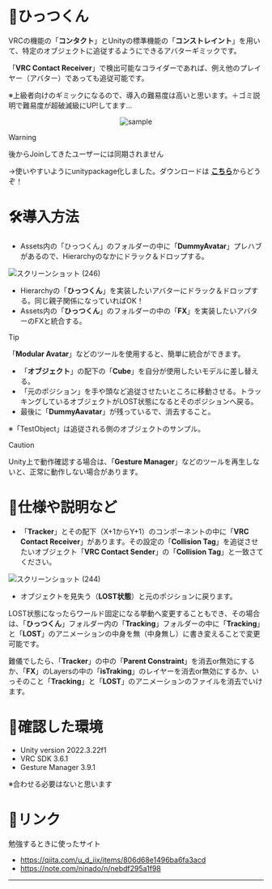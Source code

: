 # 🧷ひっつくん

VRCの機能の「**コンタクト**」とUnityの標準機能の「**コンストレイント**」を用いて、特定のオブジェクトに追従するようにできるアバターギミックです。

「**VRC Contact Receiver**」で検出可能なコライダーであれば、例え他のプレイヤー（アバター）であっても追従可能です。

※上級者向けのギミックになるので、導入の難易度は高いと思います。＋ゴミ説明で難易度が超破滅級にUP!してます...

<div align="center">

![sample](https://github.com/user-attachments/assets/d78faef2-2c30-49b0-8b9f-e7ac1ce7d1d4)

</div>

> [!WARNING]  
> 後からJoinしてきたユーザーには同期されません

→使いやすいようにunitypackage化しました。ダウンロードは [**こちら**](https://github.com/HV-Niiya/Hittukun/releases/latest)からどうぞ！

# 🛠導入方法
- Assets内の「ひっつくん」のフォルダーの中に「**DummyAvatar**」プレハブがあるので、Hierarchyのなかにドラック＆ドロップする。

<!-- 
![スクリーンショット (243)](https://github.com/user-attachments/assets/950dd313-b8e5-4302-8a62-607ea2ac13aa)
-->

![スクリーンショット (246)](https://github.com/user-attachments/assets/74290cb3-210c-4d39-b0e0-53abc52a8acc)

- Hierarchyの「**ひっつくん**」を実装したいアバターにドラック＆ドロップする。同じ親子関係になっていればOK！
- Assets内の「**ひっつくん**」のフォルダーの中の「**FX**」を実装したいアバターのFXと統合する。
> [!TIP]
> 「**Modular Avatar**」などのツールを使用すると、簡単に統合ができます。
- 「**オブジェクト**」の配下の「**Cube**」を自分が使用したいモデルに差し替える。
- 「元のポジション」を手や頭など追従させたいところに移動させる。トラッキングしているオブジェクトがLOST状態になるとそのポジションへ戻る。
- 最後に「**DummyAavatar**」が残っているで、消去すること。

※「TestObject」は追従される側のオブジェクトのサンプル。

> [!CAUTION]
> Unity上で動作確認する場合は、「**Gesture Manager**」などのツールを再生しないと、正常に動作しない場合があります。

# 📄仕様や説明など
- 「**Tracker**」とその配下（X+1からY+1）のコンポーネントの中に「**VRC Contact Receiver**」があります。その設定の「**Collision Tag**」を追従させたいオブジェクト「**VRC Contact Sender**」の「**Collision Tag**」と一致さてください。

![スクリーンショット (244)](https://github.com/user-attachments/assets/7c999a18-9338-4218-a72e-34357733d4d9)

- オブジェクトを見失う（**LOST状態**）と元のポジションに戻ります。

LOST状態になったらワールド固定になる挙動へ変更することもでき、その場合は、「**ひっつくん**」フォルダー内の「**Tracking**」フォルダーの中に「**Tracking**」と「**LOST**」のアニメーションの中身を無（中身無し）に書き変えることで変更可能です。

難儀でしたら、「**Tracker**」の中の「**Parent Constraint**」を消去or無効にするか、「**FX**」のLayersの中の「**isTraking**」のレイヤーを消去or無効にするか、いっそのこと「**Tracking**」と「**LOST**」のアニメーションのファイルを消去でいけます。

# 📄確認した環境
- Unity version 2022.3.22f1
- VRC SDK 3.6.1
- Gesture Manager 3.9.1

※合わせる必要はないと思います

# 🔗リンク
勉強するときに使ったサイト

- https://qiita.com/u_d_iix/items/806d68e1496ba6fa3acd
- https://note.com/ninado/n/nebdf295a1f98
-----
